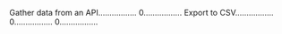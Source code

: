 Gather data from an API.................
0.................
Export to CSV.................
0.................
0.................
